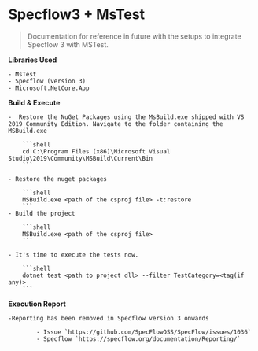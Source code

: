 # Specflow3 + MsTest

> Documentation for reference in future with the setups to integrate Specflow 3 with MSTest.

**Libraries Used**

	- MsTest
	- Specflow (version 3)
	- Microsoft.NetCore.App

**Build & Execute**

	-  Restore the NuGet Packages using the MsBuild.exe shipped with VS 2019 Community Edition. Navigate to the folder containing the MSBuild.exe
		
		```shell
		cd C:\Program Files (x86)\Microsoft Visual Studio\2019\Community\MSBuild\Current\Bin
		```
	
	- Restore the nuget packages
	
		```shell
		MSBuild.exe <path of the csproj file> -t:restore
		```
	- Build the project 

		```shell
		MSBuild.exe <path of the csproj file>
		```

	- It's time to execute the tests now.

		```shell
		dotnet test <path to project dll> --filter TestCategory=<tag(if any)>
		```

**Execution Report**
	
	-Reporting has been removed in Specflow version 3 onwards 
	
			- Issue `https://github.com/SpecFlowOSS/SpecFlow/issues/1036`
			- Specflow `https://specflow.org/documentation/Reporting/`
	
	
	